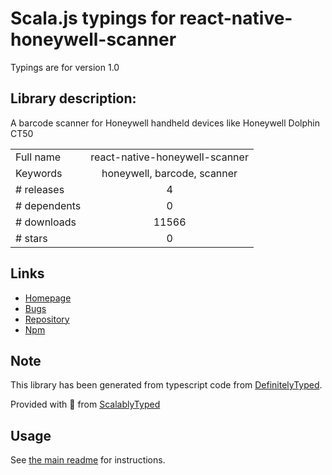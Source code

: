 
# Scala.js typings for react-native-honeywell-scanner

Typings are for version 1.0

## Library description:
A barcode scanner for Honeywell handheld devices like Honeywell Dolphin CT50

|                    |                 |
| ------------------ | :-------------: |
| Full name          | react-native-honeywell-scanner |
| Keywords           | honeywell, barcode, scanner |
| # releases         | 4 |
| # dependents       | 0 |
| # downloads        | 11566 |
| # stars            | 0 |

## Links
- [Homepage](https://github.com/Volst/react-native-honeywell-scanner#readme)
- [Bugs](https://github.com/Volst/react-native-honeywell-scanner/issues)
- [Repository](https://github.com/Volst/react-native-honeywell-scanner)
- [Npm](https://www.npmjs.com/package/react-native-honeywell-scanner)
    


## Note
This library has been generated from typescript code from [DefinitelyTyped](https://definitelytyped.org).

Provided with :purple_heart: from [ScalablyTyped](https://github.com/oyvindberg/ScalablyTyped)

## Usage
See [the main readme](../../readme.md) for instructions.


